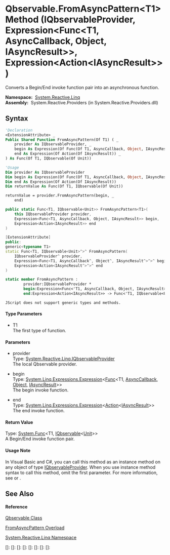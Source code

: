 # Qbservable.FromAsyncPattern\<T1\> Method (IQbservableProvider, Expression\<Func\<T1, AsyncCallback, Object, IAsyncResult\>\>, Expression\<Action\<IAsyncResult\>\>)

Converts a Begin/End invoke function pair into an asynchronous function.

**Namespace:**  [System.Reactive.Linq](System.Reactive.Linq\System.Reactive.Linq.md)  
**Assembly:**  System.Reactive.Providers (in System.Reactive.Providers.dll)

## Syntax

```vb
'Declaration
<ExtensionAttribute> _
Public Shared Function FromAsyncPattern(Of T1) ( _
    provider As IQbservableProvider, _
    begin As Expression(Of Func(Of T1, AsyncCallback, Object, IAsyncResult)), _
    end As Expression(Of Action(Of IAsyncResult)) _
) As Func(Of T1, IQbservable(Of Unit))
```

```vb
'Usage
Dim provider As IQbservableProvider
Dim begin As Expression(Of Func(Of T1, AsyncCallback, Object, IAsyncResult))
Dim end As Expression(Of Action(Of IAsyncResult))
Dim returnValue As Func(Of T1, IQbservable(Of Unit))

returnValue = provider.FromAsyncPattern(begin, _
    end)
```

```csharp
public static Func<T1, IQbservable<Unit>> FromAsyncPattern<T1>(
    this IQbservableProvider provider,
    Expression<Func<T1, AsyncCallback, Object, IAsyncResult>> begin,
    Expression<Action<IAsyncResult>> end
)
```

```c++
[ExtensionAttribute]
public:
generic<typename T1>
static Func<T1, IQbservable<Unit>^>^ FromAsyncPattern(
    IQbservableProvider^ provider, 
    Expression<Func<T1, AsyncCallback^, Object^, IAsyncResult^>^>^ begin, 
    Expression<Action<IAsyncResult^>^>^ end
)
```

```fsharp
static member FromAsyncPattern : 
        provider:IQbservableProvider * 
        begin:Expression<Func<'T1, AsyncCallback, Object, IAsyncResult>> * 
        end:Expression<Action<IAsyncResult>> -> Func<'T1, IQbservable<Unit>> 
```

```jscript
JScript does not support generic types and methods.
```

#### Type Parameters

- T1  
  The first type of function.

#### Parameters

- provider  
  Type: [System.Reactive.Linq.IQbservableProvider](IQbservableProvider\IQbservableProvider.md)  
  The local Qbservable provider.

- begin  
  Type: [System.Linq.Expressions.Expression](https://msdn.microsoft.com/en-us/library/Bb335710)\<[Func](https://msdn.microsoft.com/en-us/library/Bb549430)\<T1, [AsyncCallback](https://msdn.microsoft.com/en-us/library/ckbe7yh5), [Object](https://msdn.microsoft.com/en-us/library/e5kfa45b), [IAsyncResult](https://msdn.microsoft.com/en-us/library/ft8a6455)\>\>  
  The begin invoke function.

- end  
  Type: [System.Linq.Expressions.Expression](https://msdn.microsoft.com/en-us/library/Bb335710)\<[Action](https://msdn.microsoft.com/en-us/library/018hxwa8)\<[IAsyncResult](https://msdn.microsoft.com/en-us/library/ft8a6455)\>\>  
  The end invoke function.

#### Return Value

Type: [System.Func](https://msdn.microsoft.com/en-us/library/Bb549151)\<T1, [IQbservable](IQbservable\IQbservable(TSource).md)\<[Unit](Unit\Unit.md)\>\>  
A Begin/End invoke function pair.

#### Usage Note

In Visual Basic and C\#, you can call this method as an instance method on any object of type [IQbservableProvider](IQbservableProvider\IQbservableProvider.md). When you use instance method syntax to call this method, omit the first parameter. For more information, see [](https://msdn.microsoft.com/en-us/library/Bb384936) or [](https://msdn.microsoft.com/en-us/library/Bb383977).

## See Also

#### Reference

[Qbservable Class](Qbservable\Qbservable.md)

[FromAsyncPattern Overload](FromAsyncPattern\Qbservable.FromAsyncPattern.md)

[System.Reactive.Linq Namespace](System.Reactive.Linq\System.Reactive.Linq.md)

[]: 
[]: 
[]: 
[]: 
[]: 
[]: 
[]: 
[]: 
